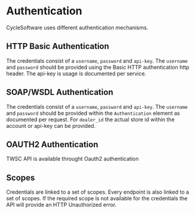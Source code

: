 # Authentication #

CycleSoftware uses different authentication mechanisms. 

## HTTP Basic Authentication ##

The credentials consist of a `username`, `password` and `api-key`. The `username` and `password` should be provided using the Basic HTTP authentication http header. The api-key is usage is documented per service.

## SOAP/WSDL Authentication ##

The credentials consist of a `username`, `password` and `api-key`. The `username` and `password` should be provided within the `Authentication` element as documented per request. For `dealer_id` the actual store id within the account or api-key can be provided.

## OAUTH2 Authentication ##
TWSC API is available throught Oauth2 authentication

## Scopes ##
Credentials are linked to a set of scopes. Every endpoint is also linked to a set of scopes. If the required scope is not available for the credentials the API will provide an HTTP Unauthorized error.
